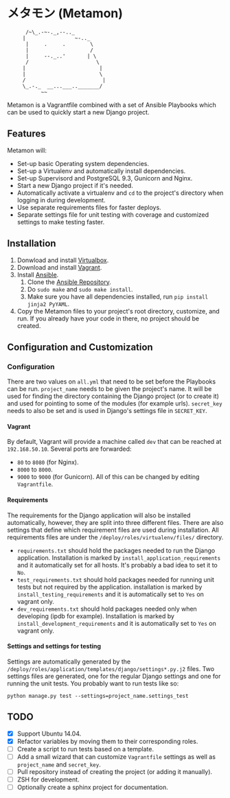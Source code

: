 メタモン (Metamon)
==================

```
      /~\_.-~-._,--.._
     |                ~-.._
      |     .     .        \
      |                    /
      |     --._..'       | \
      /                      \
     |                        |
     |                        \
     /                         |
     \_.-._  __...___.._______/
           ~~
```

Metamon is a Vagrantfile combined with a set of Ansible Playbooks which can be used to quickly start a new Django project.


Features
--------

Metamon will:
* Set-up basic Operating system dependencies.
* Set-up a Virtualenv and automatically install dependencies.
* Set-up Supervisord and PostgreSQL 9.3, Gunicorn and Nginx.
* Start a new Django project if it's needed.
* Automatically activate a virtualenv and `cd` to the project's directory when logging in during development.
* Use separate requirements files for faster deploys.
* Separate settings file for unit testing with coverage and customized settings to make testing faster.

Installation
------------
1. Donwload and install [Virtualbox](https://www.virtualbox.org/wiki/Downloads).
2. Download and install [Vagrant](https://www.vagrantup.com/downloads.html).
3. Install [Ansible](http://www.ansible.com/home).
   1. Clone the [Ansible Repository](https://github.com/ansible/ansible).
   2. Do `sudo make` and `sudo make install`.
   3. Make sure you have all dependencies installed, run `pip install jinja2 PyYAML`.
4. Copy the Metamon files to your project's root directory, customize, and run. If you already have your code in there, no project should be created.


Configuration and Customization
-------------------------------
### Configuration
There are two values on `all.yml` that need to be set before the Playbooks can be run. `project_name` needs to be given the project's name. It will be used for finding the directory containing the Django project (or to create it) and used for pointing to some of the modules (for example urls). `secret_key` needs to also be set and is used in Django's settings file in `SECRET_KEY`.

#### Vagrant
By default, Vagrant will provide a machine called `dev` that can be reached at `192.168.50.10`. Several ports are forwarded:
* `80` to `8080` (for Nginx).
* `8000` to `8000`.
* `9000` to `9000` (for Gunicorn).
All of this can be changed by editing `Vagrantfile`.

#### Requirements
The requirements for the Django application will also be installed automatically, however, they are split into three different files. There are also settings that define which requirement files are used during installation. All requirements files are under the `/deploy/roles/virtualenv/files/` directory.
* `requirements.txt` should hold the packages needed to run the Django application. Installation is marked by `install_application_requirements` and it automatically set for all hosts. It's probably a bad idea to set it to `No`.
* `test_requirements.txt` should hold packages needed for running unit tests but not required by the application. installation is marked by `install_testing_requirements` and it is automatically set to `Yes` on vagrant only.
* `dev_requirements.txt` should hold packages needed only when developing (ipdb for example). Installation is marked by `install_development_requirements` and it is automatically set to `Yes` on vagrant only.

#### Settings and settings for testing
Settings are automatically generated by the `/deploy/roles/application/templates/django/settings*.py.j2` files. Two settings files are generated, one for the regular Django settings and one for running the unit tests. You probably want to run tests like so:

`python manage.py test --settings=project_name.settings_test`


TODO
----

- [x] Support Ubuntu 14.04.
- [x] Refactor variables by moving them to their corresponding roles.
- [ ] Create a script to run tests based on a template.
- [ ] Add a small wizard that can customize `Vagrantfile` settings as well as `project_name` and `secret_key`.
- [ ] Pull repository instead of creating the project (or adding it manually).
- [ ] ZSH for development.
- [ ] Optionally create a sphinx project for documentation.
